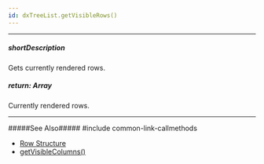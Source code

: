 ```yaml
---
id: dxTreeList.getVisibleRows()
---
```

---
##### shortDescription
Gets currently rendered rows.

##### return: Array<dxTreeListRowObject>
Currently rendered rows.

---
#####See Also#####
#include common-link-callmethods
- [Row Structure](/api-reference/10%20UI%20Widgets/dxTreeList/6%20Row/Row.md '/Documentation/ApiReference/UI_Widgets/dxTreeList/Row/')
- [getVisibleColumns()](/api-reference/10%20UI%20Widgets/dxTreeList/3%20Methods/getVisibleColumns().md '{basewidgetpath}/Methods/#getVisibleColumns')